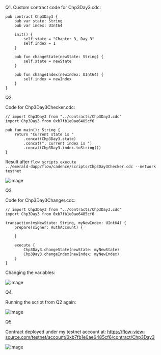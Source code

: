 Q1.
Custom contract code for Chp3Day3.cdc:

```cadence
pub contract Chp3Day3 {
    pub var state: String
    pub var index: UInt64

    init() {
        self.state = "Chapter 3, Day 3"
        self.index = 1
    }

    pub fun changeState(newState: String) {
        self.state = newState
    }

    pub fun changeIndex(newIndex: UInt64) {
        self.index = newIndex
    }
}
```

Q2.

Code for Chp3Day3Checker.cdc:

```cadence
// import Chp3Day3 from "../contracts/Chp3Day3.cdc"
import Chp3Day3 from 0xb7fb1e0ae6485cf6

pub fun main(): String {
    return "Current state is "
        .concat(Chp3Day3.state)
        .concat(", current index is ")
        .concat(Chp3Day3.index.toString())
}
```
Result after
<code>flow scripts execute ../emerald-dapp/flow/cadence/scripts/Chp3Day3Checker.cdc --network testnet</code>

![image](https://user-images.githubusercontent.com/39467168/189541437-c8fc0186-9949-42c5-b5ca-25238157fde4.png)

Q3.

Code for Chp3Day3Changer.cdc:
```cadence
// import Chp3Day3 from "../contracts/Chp3Day3.cdc"
import Chp3Day3 from 0xb7fb1e0ae6485cf6

transaction(myNewState: String, myNewIndex: UInt64) {
    prepare(signer: AuthAccount) {
    
    }

    execute {
        Chp3Day3.changeState(newState: myNewState)
        Chp3Day3.changeIndex(newIndex: myNewIndex)
    }
}
```

Changing the variables:

![image](https://user-images.githubusercontent.com/39467168/189541760-0e8f7f6e-d3c1-4b70-8623-ed8342b74d1a.png)

Q4.

Running the script from Q2 again:

![image](https://user-images.githubusercontent.com/39467168/189541806-f6a3b5d0-7b5f-4644-9054-2ff0a6d7d4d6.png)

Q5.

Contract deployed under my testnet account at:
https://flow-view-source.com/testnet/account/0xb7fb1e0ae6485cf6/contract/Chp3Day3

![image](https://user-images.githubusercontent.com/39467168/189541871-9a8e0eb1-6817-446c-9410-ea061795d9c7.png)
